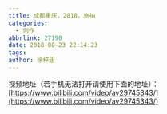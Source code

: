 ```yaml
---
title: 成都重庆，2018，旅拍
categories:
  - 创作
abbrlink: 27190
date: 2018-08-23 22:14:23
tags:
author: 徐梓涵
---
```


视频地址（若手机无法打开请使用下面的地址）： [https://www.bilibili.com/video/av29745343/](https://www.bilibili.com/video/av29745343/)